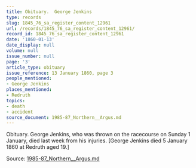 ```yaml
---
title: Obituary.  George Jenkins
type: records
slug: 1845_76_sa_register_content_12961
url: /records/1845_76_sa_register_content_12961/
record_id: 1845_76_sa_register_content_12961
date: '1860-01-13'
date_display: null
volume: null
issue_number: null
page: '3'
article_type: obituary
issue_reference: 13 January 1860, page 3
people_mentioned:
- George Jenkins
places_mentioned:
- Redruth
topics:
- death
- accident
source_document: 1985-87_Northern__Argus.md
---
```


Obituary.  George Jenkins, who was thrown on the racecourse on Sunday 1 January, died last week from his injuries.  [George Jenkins died 5 January 1860 at Redruth aged 19.]

Source: [1985-87_Northern__Argus.md](/downloads/markdown/1985-87_Northern__Argus.md)
